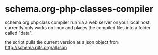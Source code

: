schema.org-php-classes-compiler
===============================

schema.org php class compiler run via a web server on your local host. currently only works on linux and places the compiled files into a folder called "data".

the script pulls the current version as a json object from http://schema.rdfs.org/all.json

